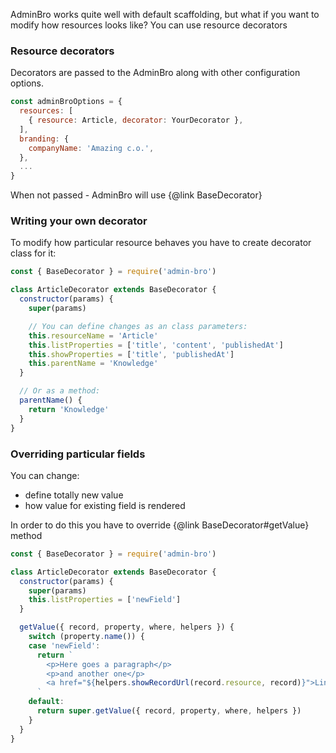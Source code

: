 AdminBro works quite well with default scaffolding, but what if you want to modify how resources looks like?
You can use resource decorators

### Resource decorators

Decorators are passed to the AdminBro along with other configuration options.

```javascript
const adminBroOptions = {
  resources: [
    { resource: Article, decorator: YourDecorator },
  ],
  branding: {
    companyName: 'Amazing c.o.',
  },
  ...
}
```

When not passed - AdminBro will use {@link BaseDecorator}

### Writing your own decorator

To modify how particular resource behaves you have to create decorator class for it:

```javascript
const { BaseDecorator } = require('admin-bro')

class ArticleDecorator extends BaseDecorator {
  constructor(params) {
    super(params)

    // You can define changes as an class parameters:
    this.resourceName = 'Article'
    this.listProperties = ['title', 'content', 'publishedAt']
    this.showProperties = ['title', 'publishedAt']
    this.parentName = 'Knowledge'
  }

  // Or as a method:
  parentName() {
    return 'Knowledge'
  }
}
```

### Overriding particular fields

You can change:

* define totally new value
* how value for existing field is rendered

In order to do this you have to override {@link BaseDecorator#getValue} method

```javascript
const { BaseDecorator } = require('admin-bro')

class ArticleDecorator extends BaseDecorator {
  constructor(params) {
    super(params)
    this.listProperties = ['newField']
  }

  getValue({ record, property, where, helpers }) {
    switch (property.name()) {
    case 'newField':
      return `
        <p>Here goes a paragraph</p>
        <p>and another one</p>
        <a href="${helpers.showRecordUrl(record.resource, record)}">Link somewere</>
      `
    default:
      return super.getValue({ record, property, where, helpers })
    }
  }
}
```

